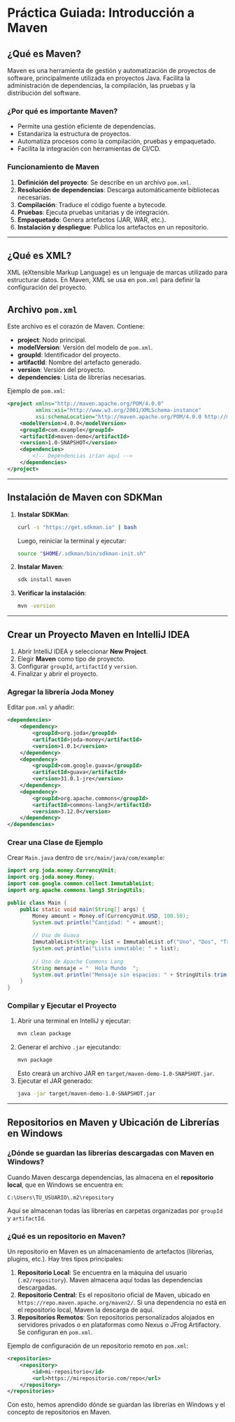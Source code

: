 # Práctica Guiada: Introducción a Maven

## ¿Qué es Maven?
Maven es una herramienta de gestión y automatización de proyectos de software, principalmente utilizada en proyectos Java. Facilita la administración de dependencias, la compilación, las pruebas y la distribución del software.

### ¿Por qué es importante Maven?
- Permite una gestión eficiente de dependencias.
- Estandariza la estructura de proyectos.
- Automatiza procesos como la compilación, pruebas y empaquetado.
- Facilita la integración con herramientas de CI/CD.

### Funcionamiento de Maven
1. **Definición del proyecto**: Se describe en un archivo `pom.xml`.
2. **Resolución de dependencias**: Descarga automáticamente bibliotecas necesarias.
3. **Compilación**: Traduce el código fuente a bytecode.
4. **Pruebas**: Ejecuta pruebas unitarias y de integración.
5. **Empaquetado**: Genera artefactos (JAR, WAR, etc.).
6. **Instalación y despliegue**: Publica los artefactos en un repositorio.

---
## ¿Qué es XML?
XML (eXtensible Markup Language) es un lenguaje de marcas utilizado para estructurar datos. En Maven, XML se usa en `pom.xml` para definir la configuración del proyecto.

## Archivo `pom.xml`
Este archivo es el corazón de Maven. Contiene:
- **project**: Nodo principal.
- **modelVersion**: Versión del modelo de `pom.xml`.
- **groupId**: Identificador del proyecto.
- **artifactId**: Nombre del artefacto generado.
- **version**: Versión del proyecto.
- **dependencies**: Lista de librerías necesarias.

Ejemplo de `pom.xml`:
```xml
<project xmlns="http://maven.apache.org/POM/4.0.0"
         xmlns:xsi="http://www.w3.org/2001/XMLSchema-instance"
         xsi:schemaLocation="http://maven.apache.org/POM/4.0.0 http://maven.apache.org/xsd/maven-4.0.0.xsd">
    <modelVersion>4.0.0</modelVersion>
    <groupId>com.example</groupId>
    <artifactId>maven-demo</artifactId>
    <version>1.0-SNAPSHOT</version>
    <dependencies>
        <!-- Dependencias irían aquí -->
    </dependencies>
</project>
```

---
## Instalación de Maven con SDKMan

1. **Instalar SDKMan**:
   ```sh
   curl -s "https://get.sdkman.io" | bash
   ```
   Luego, reiniciar la terminal y ejecutar:
   ```sh
   source "$HOME/.sdkman/bin/sdkman-init.sh"
   ```
2. **Instalar Maven**:
   ```sh
   sdk install maven
   ```
3. **Verificar la instalación**:
   ```sh
   mvn -version
   ```

---
## Crear un Proyecto Maven en IntelliJ IDEA

1. Abrir IntelliJ IDEA y seleccionar **New Project**.
2. Elegir **Maven** como tipo de proyecto.
3. Configurar `groupId`, `artifactId` y `version`.
4. Finalizar y abrir el proyecto.

### Agregar la librería Joda Money
Editar `pom.xml` y añadir:
```xml
<dependencies>
    <dependency>
        <groupId>org.joda</groupId>
        <artifactId>joda-money</artifactId>
        <version>1.0.1</version>
    </dependency>
    <dependency>
        <groupId>com.google.guava</groupId>
        <artifactId>guava</artifactId>
        <version>31.0.1-jre</version>
    </dependency>
    <dependency>
        <groupId>org.apache.commons</groupId>
        <artifactId>commons-lang3</artifactId>
        <version>3.12.0</version>
    </dependency>
</dependencies>
```

### Crear una Clase de Ejemplo
Crear `Main.java` dentro de `src/main/java/com/example`:
```java
import org.joda.money.CurrencyUnit;
import org.joda.money.Money;
import com.google.common.collect.ImmutableList;
import org.apache.commons.lang3.StringUtils;

public class Main {
    public static void main(String[] args) {
        Money amount = Money.of(CurrencyUnit.USD, 100.50);
        System.out.println("Cantidad: " + amount);
        
        // Uso de Guava
        ImmutableList<String> list = ImmutableList.of("Uno", "Dos", "Tres");
        System.out.println("Lista inmutable: " + list);
        
        // Uso de Apache Commons Lang
        String mensaje = "  Hola Mundo  ";
        System.out.println("Mensaje sin espacios: " + StringUtils.trim(mensaje));
    }
}
```

### Compilar y Ejecutar el Proyecto
1. Abrir una terminal en IntelliJ y ejecutar:
   ```sh
   mvn clean package
   ```
2. Generar el archivo `.jar` ejecutando:
   ```sh
   mvn package
   ```
   Esto creará un archivo JAR en `target/maven-demo-1.0-SNAPSHOT.jar`.
3. Ejecutar el JAR generado:
   ```sh
   java -jar target/maven-demo-1.0-SNAPSHOT.jar
   ```

---
## Repositorios en Maven y Ubicación de Librerías en Windows

### ¿Dónde se guardan las librerías descargadas con Maven en Windows?
Cuando Maven descarga dependencias, las almacena en el **repositorio local**, que en Windows se encuentra en:
```
C:\Users\TU_USUARIO\.m2\repository
```
Aquí se almacenan todas las librerías en carpetas organizadas por `groupId` y `artifactId`.

### ¿Qué es un repositorio en Maven?
Un repositorio en Maven es un almacenamiento de artefactos (librerías, plugins, etc.). Hay tres tipos principales:

1. **Repositorio Local**: Se encuentra en la máquina del usuario (`.m2/repository`). Maven almacena aquí todas las dependencias descargadas.
2. **Repositorio Central**: Es el repositorio oficial de Maven, ubicado en `https://repo.maven.apache.org/maven2/`. Si una dependencia no está en el repositorio local, Maven la descarga de aquí.
3. **Repositorios Remotos**: Son repositorios personalizados alojados en servidores privados o en plataformas como Nexus o JFrog Artifactory. Se configuran en `pom.xml`.

Ejemplo de configuración de un repositorio remoto en `pom.xml`:
```xml
<repositories>
    <repository>
        <id>mi-repositorio</id>
        <url>https://mirepositorio.com/repo</url>
    </repository>
</repositories>
```

Con esto, hemos aprendido dónde se guardan las librerías en Windows y el concepto de repositorios en Maven.

